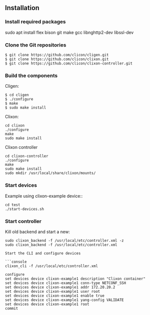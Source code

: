 ## Installation

### Install required packages
sudo apt install flex bison git make gcc libnghttp2-dev libssl-dev

### Clone the Git repositories

```console
$ git clone https://github.com/clicon/cligen.git
$ git clone https://github.com/clicon/clixon.git
$ git clone https://github.com/clicon/clixon-controller.git
```

### Build the components

Cligen:
```console
$ cd cligen
$ ./configure
$ make
$ sudo make install
```

Clixon:
```console
cd clixon
./configure
make
sudo make install
```

Clixon controller
```console
cd clixon-controller
./configure
make
sudo make install
sudo mkdir /usr/local/share/clixon/mounts/
```

### Start devices

Example using clixon-example device::
```console
cd test
./start-devices.sh
```

### Start controller

Kill old backend and start a new:
```console
sudo clixon_backend -f /usr/local/etc/controller.xml -z
sudo clixon_backend -f /usr/local/etc/controller.xml

Start the CLI and configure devices

```console
clixon_cli -f /usr/local/etc/controller.xml

configure
set devices device clixon-example1 description "Clixon container"
set devices device clixon-example1 conn-type NETCONF_SSH
set devices device clixon-example1 addr 172.20.20.2
set devices device clixon-example1 user root
set devices device clixon-example1 enable true
set devices device clixon-example1 yang-config VALIDATE
set devices device clixon-example1 root
commit
```
